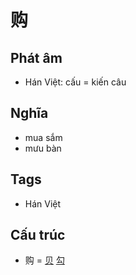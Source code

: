 # 购

## Phát âm
* Hán Việt: cấu = kiến câu

## Nghĩa
* mua sắm
* mưu bàn

## Tags
* Hán Việt

## Cấu trúc
* 购 = [贝](贝.md) [勾](勾.md)

<script>window.HANZI_FIELD='购';</script>
